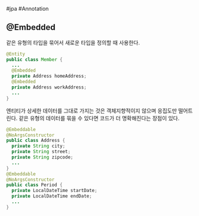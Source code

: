 #jpa #Annotation 

## @Embedded
같은 유형의 타입을 묶어서 새로운 타입을 정의할 때 사용한다.

```java
@Entity
public class Member {
  ...
  @Embedded
  private Address homeAddress;
  @Embedded
  private Address workAddress;
  ...
}

```

엔티티가 상세한 데이터를 그대로 가지는 것은 객체지향적이지 않으며 응집도만 떨어트린다. 같은 유형의 데이터를 묶을 수 있다면 코드가 더 명확해진다는 장점이 있다.

```java
@Embeddable
@NoArgsConstructor
public class Address {
  private String city;
  private String street;
  private String zipcode;
  ...
}
@Embeddable
@NoArgsConstructor
public class Period {
  private LocalDateTime startDate;
  private LocalDateTime endDate;
  ...
}

```